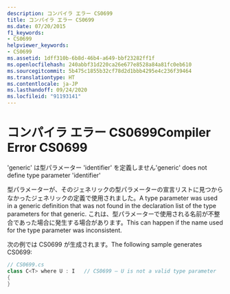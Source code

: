 ```yaml
---
description: コンパイラ エラー CS0699
title: コンパイラ エラー CS0699
ms.date: 07/20/2015
f1_keywords:
- CS0699
helpviewer_keywords:
- CS0699
ms.assetid: 1dff310b-6b8d-46b4-a649-bbf23282ff1f
ms.openlocfilehash: 240abbf31d220ca26e677e8528a84a81fc0eb610
ms.sourcegitcommit: 5b475c1855b32cf78d2d1bbb4295e4c236f39464
ms.translationtype: HT
ms.contentlocale: ja-JP
ms.lasthandoff: 09/24/2020
ms.locfileid: "91193141"
---
```

# <a name="compiler-error-cs0699"></a><span data-ttu-id="e9d13-103">コンパイラ エラー CS0699</span><span class="sxs-lookup"><span data-stu-id="e9d13-103">Compiler Error CS0699</span></span>

<span data-ttu-id="e9d13-104">'generic' は型パラメーター 'identifier' を定義しません</span><span class="sxs-lookup"><span data-stu-id="e9d13-104">'generic' does not define type parameter 'identifier'</span></span>  
  
 <span data-ttu-id="e9d13-105">型パラメーターが、そのジェネリックの型パラメーターの宣言リストに見つからなかったジェネリックの定義で使用されました。</span><span class="sxs-lookup"><span data-stu-id="e9d13-105">A type parameter was used in a generic definition that was not found in the declaration list of the type parameters for that generic.</span></span> <span data-ttu-id="e9d13-106">これは、型パラメーターで使用される名前が不整合であった場合に発生する場合があります。</span><span class="sxs-lookup"><span data-stu-id="e9d13-106">This can happen if the name used for the type parameter was inconsistent.</span></span>  
  
 <span data-ttu-id="e9d13-107">次の例では CS0699 が生成されます。</span><span class="sxs-lookup"><span data-stu-id="e9d13-107">The following sample generates CS0699:</span></span>  
  
```csharp  
// CS0699.cs  
class C<T> where U : I   // CS0699 – U is not a valid type parameter  
{  
}  
```
